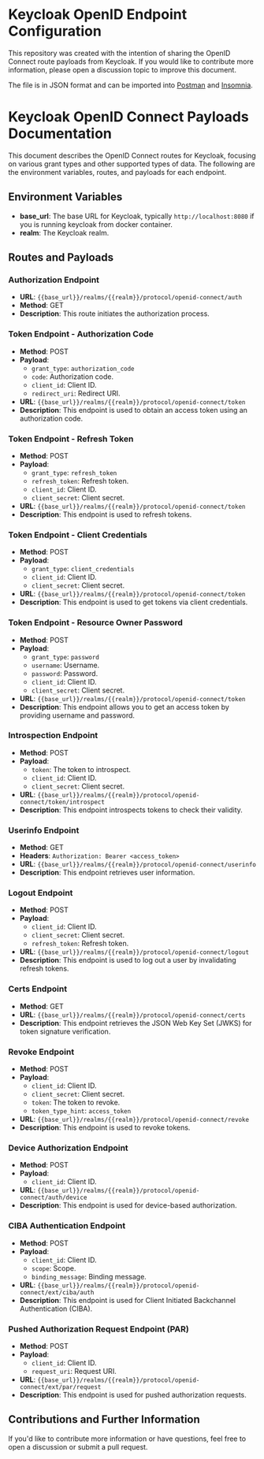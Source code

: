 # Keycloak OpenID Endpoint Configuration

This repository was created with the intention of sharing the OpenID Connect route payloads from Keycloak. If you would like to contribute more information, please open a discussion topic to improve this document.

The file is in JSON format and can be imported into [Postman](https://www.postman.com/) and [Insomnia](https://insomnia.rest/download).


# Keycloak OpenID Connect Payloads Documentation

This document describes the OpenID Connect routes for Keycloak, focusing on various grant types and other supported types of data. The following are the environment variables, routes, and payloads for each endpoint.

## Environment Variables
- **base_url**: The base URL for Keycloak, typically `http://localhost:8080` if you is running keycloak from docker container.
- **realm**: The Keycloak realm.

## Routes and Payloads

### Authorization Endpoint
- **URL**: `{{base_url}}/realms/{{realm}}/protocol/openid-connect/auth`
- **Method**: GET
- **Description**: This route initiates the authorization process.

### Token Endpoint - Authorization Code
- **Method**: POST
- **Payload**:
  - `grant_type`: `authorization_code`
  - `code`: Authorization code.
  - `client_id`: Client ID.
  - `redirect_uri`: Redirect URI.
- **URL**: `{{base_url}}/realms/{{realm}}/protocol/openid-connect/token`
- **Description**: This endpoint is used to obtain an access token using an authorization code.

### Token Endpoint - Refresh Token
- **Method**: POST
- **Payload**:
  - `grant_type`: `refresh_token`
  - `refresh_token`: Refresh token.
  - `client_id`: Client ID.
  - `client_secret`: Client secret.
- **URL**: `{{base_url}}/realms/{{realm}}/protocol/openid-connect/token`
- **Description**: This endpoint is used to refresh tokens.

### Token Endpoint - Client Credentials
- **Method**: POST
- **Payload**:
  - `grant_type`: `client_credentials`
  - `client_id`: Client ID.
  - `client_secret`: Client secret.
- **URL**: `{{base_url}}/realms/{{realm}}/protocol/openid-connect/token`
- **Description**: This endpoint is used to get tokens via client credentials.

### Token Endpoint - Resource Owner Password
- **Method**: POST
- **Payload**:
  - `grant_type`: `password`
  - `username`: Username.
  - `password`: Password.
  - `client_id`: Client ID.
  - `client_secret`: Client secret.
- **URL**: `{{base_url}}/realms/{{realm}}/protocol/openid-connect/token`
- **Description**: This endpoint allows you to get an access token by providing username and password.

### Introspection Endpoint
- **Method**: POST
- **Payload**:
  - `token`: The token to introspect.
  - `client_id`: Client ID.
  - `client_secret`: Client secret.
- **URL**: `{{base_url}}/realms/{{realm}}/protocol/openid-connect/token/introspect`
- **Description**: This endpoint introspects tokens to check their validity.

### Userinfo Endpoint
- **Method**: GET
- **Headers**: `Authorization: Bearer <access_token>`
- **URL**: `{{base_url}}/realms/{{realm}}/protocol/openid-connect/userinfo`
- **Description**: This endpoint retrieves user information.

### Logout Endpoint
- **Method**: POST
- **Payload**:
  - `client_id`: Client ID.
  - `client_secret`: Client secret.
  - `refresh_token`: Refresh token.
- **URL**: `{{base_url}}/realms/{{realm}}/protocol/openid-connect/logout`
- **Description**: This endpoint is used to log out a user by invalidating refresh tokens.

### Certs Endpoint
- **Method**: GET
- **URL**: `{{base_url}}/realms/{{realm}}/protocol/openid-connect/certs`
- **Description**: This endpoint retrieves the JSON Web Key Set (JWKS) for token signature verification.

### Revoke Endpoint
- **Method**: POST
- **Payload**:
  - `client_id`: Client ID.
  - `client_secret`: Client secret.
  - `token`: The token to revoke.
  - `token_type_hint`: `access_token`
- **URL**: `{{base_url}}/realms/{{realm}}/protocol/openid-connect/revoke`
- **Description**: This endpoint is used to revoke tokens.

### Device Authorization Endpoint
- **Method**: POST
- **Payload**:
  - `client_id`: Client ID.
- **URL**: `{{base_url}}/realms/{{realm}}/protocol/openid-connect/auth/device`
- **Description**: This endpoint is used for device-based authorization.

### CIBA Authentication Endpoint
- **Method**: POST
- **Payload**:
  - `client_id`: Client ID.
  - `scope`: Scope.
  - `binding_message`: Binding message.
- **URL**: `{{base_url}}/realms/{{realm}}/protocol/openid-connect/ext/ciba/auth`
- **Description**: This endpoint is used for Client Initiated Backchannel Authentication (CIBA).

### Pushed Authorization Request Endpoint (PAR)
- **Method**: POST
- **Payload**:
  - `client_id`: Client ID.
  - `request_uri`: Request URI.
- **URL**: `{{base_url}}/realms/{{realm}}/protocol/openid-connect/ext/par/request`
- **Description**: This endpoint is used for pushed authorization requests.

## Contributions and Further Information

If you'd like to contribute more information or have questions, feel free to open a discussion or submit a pull request.


